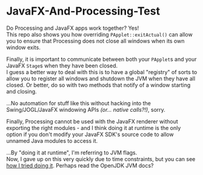 # JavaFX-And-Processing-Test

Do Processing and JavaFX apps work together? Yes!  
This repo also shows you how overriding `PApplet::exitActual()` can allow you to ensure that Processing does not close all windows when its own window exits.

Finally, it is important to communicate between both your `PApplet`s and your JavaFX `Stage`s when they have been closed.  
I guess a better way to deal with this is to have a global "registry" of sorts to allow you to register all windows and shutdown the JVM when they have all closed. Or better, do so with two methods that notify of a window starting and closing.

...No automation for stuff like this without hacking into the Swing/JOGL/JavaFX windowing APIs *(or... native calls?!)*, sorry.

Finally, Processing cannot be used with the JavaFX renderer without exporting the right modules - and I think doing it at runtime is the only option if you don't modify your JavaFX SDK's source code to allow unnamed Java modules to access it.

...By "doing it at runtime", I'm referring to JVM flags.  
Now, I gave up on this very quickly due to time constraints, but you can see [how I tried doing it]((https://github.com/Brahvim/JavaFX-And-Processing-Test/tree/main/.vscode/launch.json)). Perhaps read the OpenJDK JVM docs?
